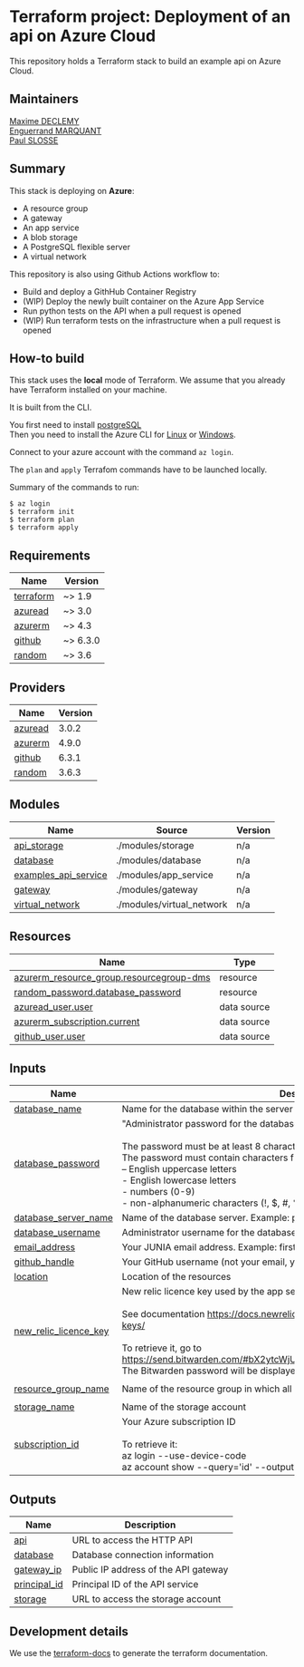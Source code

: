 # Terraform project: Deployment of an api on Azure Cloud

This repository holds a Terraform stack to build an example api on Azure Cloud.

## Maintainers

[Maxime DECLEMY](maxime.declemy@student.junia.com)  
[Enguerrand MARQUANT](enguerrand.marquant@student.junia.com)  
[Paul SLOSSE](paul.slosse@student.junia.com)

## Summary

This stack is deploying on **Azure**:
* A resource group
* A gateway
* An app service
* A blob storage
* A PostgreSQL flexible server
* A virtual network

This repository is also using Github Actions workflow to:
* Build and deploy a GithHub Container Registry
* (WIP) Deploy the newly built container on the Azure App Service
* Run python tests on the API when a pull request is opened
* (WIP) Run terraform tests on the infrastructure when a pull request is opened

## How-to build

This stack uses the **local** mode of Terraform. We assume that you already have Terraform installed on your machine.

It is built from the CLI.

You first need to install [postgreSQL](https://www.postgresql.org/download/)  
Then you need to install the Azure CLI for [Linux](https://learn.microsoft.com/en-us/cli/azure/install-azure-cli-linux?pivots=apt
) or [Windows](https://learn.microsoft.com/en-us/cli/azure/install-azure-cli-windows?tabs=azure-cli
).

Connect to your azure account with the command `az login`.

The `plan` and `apply` Terrafom commands have to be launched locally.

Summary of the commands to run:
```shell
$ az login
$ terraform init
$ terraform plan
$ terraform apply
```

<!-- BEGIN_TF_DOCS -->
## Requirements

| Name | Version |
|------|---------|
| <a name="requirement_terraform"></a> [terraform](#requirement\_terraform) | ~> 1.9 |
| <a name="requirement_azuread"></a> [azuread](#requirement\_azuread) | ~> 3.0 |
| <a name="requirement_azurerm"></a> [azurerm](#requirement\_azurerm) | ~> 4.3 |
| <a name="requirement_github"></a> [github](#requirement\_github) | ~> 6.3.0 |
| <a name="requirement_random"></a> [random](#requirement\_random) | ~> 3.6 |

## Providers

| Name | Version |
|------|---------|
| <a name="provider_azuread"></a> [azuread](#provider\_azuread) | 3.0.2 |
| <a name="provider_azurerm"></a> [azurerm](#provider\_azurerm) | 4.9.0 |
| <a name="provider_github"></a> [github](#provider\_github) | 6.3.1 |
| <a name="provider_random"></a> [random](#provider\_random) | 3.6.3 |

## Modules

| Name | Source | Version |
|------|--------|---------|
| <a name="module_api_storage"></a> [api\_storage](#module\_api\_storage) | ./modules/storage | n/a |
| <a name="module_database"></a> [database](#module\_database) | ./modules/database | n/a |
| <a name="module_examples_api_service"></a> [examples\_api\_service](#module\_examples\_api\_service) | ./modules/app_service | n/a |
| <a name="module_gateway"></a> [gateway](#module\_gateway) | ./modules/gateway | n/a |
| <a name="module_virtual_network"></a> [virtual\_network](#module\_virtual\_network) | ./modules/virtual_network | n/a |

## Resources

| Name | Type |
|------|------|
| [azurerm_resource_group.resourcegroup-dms](https://registry.terraform.io/providers/hashicorp/azurerm/latest/docs/resources/resource_group) | resource |
| [random_password.database_password](https://registry.terraform.io/providers/hashicorp/random/latest/docs/resources/password) | resource |
| [azuread_user.user](https://registry.terraform.io/providers/hashicorp/azuread/latest/docs/data-sources/user) | data source |
| [azurerm_subscription.current](https://registry.terraform.io/providers/hashicorp/azurerm/latest/docs/data-sources/subscription) | data source |
| [github_user.user](https://registry.terraform.io/providers/integrations/github/latest/docs/data-sources/user) | data source |

## Inputs

| Name | Description | Type | Default | Required |
|------|-------------|------|---------|:--------:|
| <a name="input_database_name"></a> [database\_name](#input\_database\_name) | Name for the database within the server | `string` | `null` | no |
| <a name="input_database_password"></a> [database\_password](#input\_database\_password) | "Administrator password for the database"<br/><br/>The password must be at least 8 characters and at most 128 characters.<br/>The password must contain characters from three of the following categories:<br/>– English uppercase letters<br/>- English lowercase letters<br/>- numbers (0-9)<br/>- non-alphanumeric characters (!, $, #, %, etc.) | `string` | `null` | no |
| <a name="input_database_server_name"></a> [database\_server\_name](#input\_database\_server\_name) | Name of the database server. Example: playground-computing-handlegithub | `string` | `null` | no |
| <a name="input_database_username"></a> [database\_username](#input\_database\_username) | Administrator username for the database | `string` | `null` | no |
| <a name="input_email_address"></a> [email\_address](#input\_email\_address) | Your JUNIA email address. Example: firstname.lastname@*.junia.com | `string` | n/a | yes |
| <a name="input_github_handle"></a> [github\_handle](#input\_github\_handle) | Your GitHub username (not your email, your @username) | `string` | n/a | yes |
| <a name="input_location"></a> [location](#input\_location) | Location of the resources | `string` | `"francecentral"` | no |
| <a name="input_new_relic_licence_key"></a> [new\_relic\_licence\_key](#input\_new\_relic\_licence\_key) | New relic licence key used by the app service container to publish logs & metrics.<br/><br/>See documentation https://docs.newrelic.com/docs/apis/intro-apis/new-relic-api-keys/<br/><br/>To retrieve it, go to https://send.bitwarden.com/#bX2ytcWjUUSvJrIAAXayPA/RVbs3obbFkjeybNQuzrBCw<br/>The Bitwarden password will be displayed in class. | `string` | `null` | no |
| <a name="input_resource_group_name"></a> [resource\_group\_name](#input\_resource\_group\_name) | Name of the resource group in which all resource are grouped | `string` | `"resourcegroup-dms"` | no |
| <a name="input_storage_name"></a> [storage\_name](#input\_storage\_name) | Name of the storage account | `string` | `null` | no |
| <a name="input_subscription_id"></a> [subscription\_id](#input\_subscription\_id) | Your Azure subscription ID<br/><br/>To retrieve it:<br/>az login --use-device-code<br/>az account show --query='id' --output=tsv | `string` | n/a | yes |

## Outputs

| Name | Description |
|------|-------------|
| <a name="output_api"></a> [api](#output\_api) | URL to access the HTTP API |
| <a name="output_database"></a> [database](#output\_database) | Database connection information |
| <a name="output_gateway_ip"></a> [gateway\_ip](#output\_gateway\_ip) | Public IP address of the API gateway |
| <a name="output_principal_id"></a> [principal\_id](#output\_principal\_id) | Principal ID of the API service |
| <a name="output_storage"></a> [storage](#output\_storage) | URL to access the storage account |
<!-- END_TF_DOCS -->

## Development details

We use the [terraform-docs](https://github.com/terraform-docs/terraform-docs/) to generate the terraform documentation.